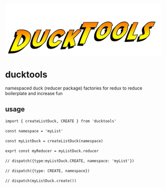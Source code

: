 ![Ducktools Logo](logo.jpg)
# ducktools
namespaced duck (reducer package) factories for redux to reduce boilerplate and increase fun

## usage
```
import { createListDuck, CREATE } from 'ducktools'

const namespace = 'myList'

const myListDuck = createListDuck(namespace)

exprt const myReducer = myListDuck.reducer

// dispatch({type:myListDuck.CREATE, namespace: 'myList'})

// dispatch({type: CREATE, namespace})

// dispatch(myListDuck.create())
```
